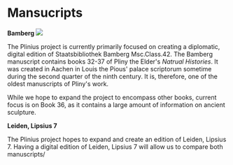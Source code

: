 # Mansucripts

**Bamberg**
![](http://i.imgur.com/cl9lr6B.jpg)


The Plinius project is currently primarily focused on creating a diplomatic, digital edition of Staatsbibliothek Bamberg Msc.Class.42. The Bamberg manuscript contains books 32-37 of Pliny the Elder's *Natrual Histories*. It was created in Aachen
in Louis the Pious' palace scriptorum sometime during the second quarter of the ninth century. It is, therefore, one of the oldest manuscripts of Pliny's work.

While we hope to expand the project to encompass other books, current focus is on Book 36, as it contains a large amount of information on ancient sculpture.


**Leiden, Lipsius 7**

The Plinius project hopes to expand and create an edition of Leiden, Lipsius 7. Having a digital edition of Leiden, Lipsius 7 will allow us to compare both manuscripts/
